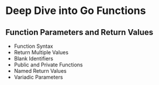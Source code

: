 # Deep Dive into Go Functions

## Function Parameters and Return Values

- Function Syntax
- Return Multiple Values
- Blank Identifiers
- Public and Private Functions
- Named Return Values
- Variadic Parameters


### 